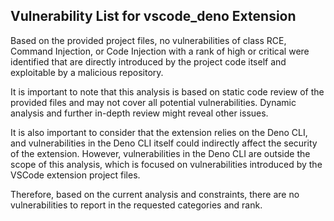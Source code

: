 ## Vulnerability List for vscode_deno Extension

Based on the provided project files, no vulnerabilities of class RCE, Command Injection, or Code Injection with a rank of high or critical were identified that are directly introduced by the project code itself and exploitable by a malicious repository.

It is important to note that this analysis is based on static code review of the provided files and may not cover all potential vulnerabilities. Dynamic analysis and further in-depth review might reveal other issues.

It is also important to consider that the extension relies on the Deno CLI, and vulnerabilities in the Deno CLI itself could indirectly affect the security of the extension. However, vulnerabilities in the Deno CLI are outside the scope of this analysis, which is focused on vulnerabilities introduced by the VSCode extension project files.

Therefore, based on the current analysis and constraints, there are no vulnerabilities to report in the requested categories and rank.

